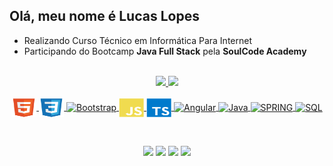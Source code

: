 ## Olá, meu nome é Lucas Lopes

- Realizando Curso Técnico em Informática Para Internet
- Participando do Bootcamp **Java Full Stack** pela **SoulCode Academy**

<br>

<div align="center">
  <a href="https://github.com/Lucas-Lopes-Portella">
  <img height="180em" src="https://github-readme-stats.vercel.app/api?username=Lucas-Lopes-Portella&show_icons=true&theme=highcontrast&include_all_commits=true&count_private=true"/>
  <img height="180em" src="https://github-readme-stats.vercel.app/api/top-langs/?username=Lucas-Lopes-Portella&layout=compact&langs_count=7&theme=highcontrast"/>
</div>
  
  
  
<div style="display: inline_block" align="center"> <br>
  <img align="center" alt="HTML" height="30" width="40" src="https://raw.githubusercontent.com/devicons/devicon/master/icons/html5/html5-original.svg">
  <img align="center" alt="CSS" height="30" width="40" src="https://raw.githubusercontent.com/devicons/devicon/master/icons/css3/css3-original.svg">
  <img align="center" alt="Bootstrap" height="30" width="40" src="https://raw.githubusercontent.com/jmnote/z-icons/master/svg/bootstrap.svg">
  <img align="center" alt="JavaScript" height="30" width="40" src="https://raw.githubusercontent.com/devicons/devicon/master/icons/javascript/javascript-plain.svg">
  <img align="center" alt="TypeScript" height="30" width="40" src="https://raw.githubusercontent.com/devicons/devicon/master/icons/typescript/typescript-plain.svg">
  <img align="center" alt="Angular" height="30" width="40" src="https://angular.io/assets/images/logos/angularjs/AngularJS-Shield.svg">
  <img align="center" alt="Java" height="30" width="40" src="https://raw.githubusercontent.com/jmnote/z-icons/master/svg/java.svg">
  <img align="center" alt="SPRING" height="30" width="40" src="https://spring.io/images/spring-initializr-4291cc0115eb104348717b82161a81de.svg">  
  <img align="center" alt="SQL" height="30" width="40" src="https://upload.wikimedia.org/wikipedia/commons/8/87/Sql_data_base_with_logo.png">   
</div>
  
  
  ##
 <br> 
  
<div style="display: inline_block" align="center"> 
  <a href = "mailto:lucaslopesportella23@gmail.com"><img src="https://img.shields.io/badge/-Gmail-%23333?style=for-the-badge&logo=gmail&logoColor=white" target="_blank"></a>
  <a href="mailto:lucaslopesportella18@outlook.com" target="_blank"><img src="https://img.shields.io/badge/Microsoft_Outlook-0078D4?style=for-the-badge&logo=microsoft-outlook&logoColor=white" target="_blank"></a> 
  <a href="https://www.linkedin.com/in/lucas-lopes-portella/" target="_blank"><img src="https://img.shields.io/badge/-LinkedIn-%230077B5?style=for-the-badge&logo=linkedin&logoColor=white" target="_blank"></a>  
  <a  href="https://www.instagram.com/luccaas_lopes_/" target="_blank"><img src="https://img.shields.io/badge/-Instagram-%23E4405F?style=for-the-badge&logo=instagram&logoColor=white" target="_blank"></a>	
  
</div>



<!---
### Referências:
- https://www.youtube.com/watch?v=TsaLQAetPLU (Como personalizar o seu perfil no Github (Readme))
- https://github.com/anuraghazra/github-readme-stats#customization (estrutura readme)
- https://www.markdownguide.org/basic-syntax/ (Sintaxe básica Markdown)
- https://github.com/jmnote/z-icons (ícones e logos)
- https://dev.to/envoy_/150-badges-for-github-pnk (ícones e logos)
- https://angular.io/presskit#full-color-logo (logo Angular)
- https://spring.io/projects/spring-boot (logo SPRING)
- https://upload.wikimedia.org/wikipedia/commons/8/87/Sql_data_base_with_logo.png (logo SQL)
- https://logospng.org/logo-microsoft-outlook/ (logo Outlook)



Lucas-Lopes-Portella/Lucas-Lopes-Portella is a ✨ special ✨ repository because its `README.md` (this file) appears on your GitHub profile.
You can click the Preview link to take a look at your changes.


--->
